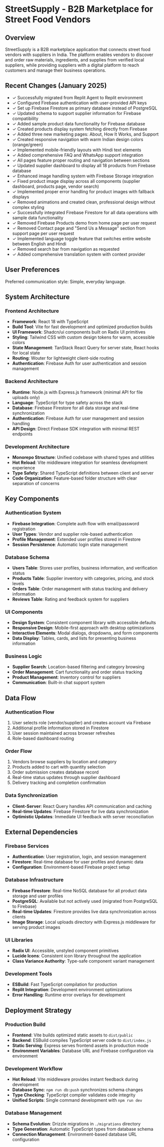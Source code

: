 # StreetSupply - B2B Marketplace for Street Food Vendors

## Overview

StreetSupply is a B2B marketplace application that connects street food vendors with suppliers in India. The platform enables vendors to discover and order raw materials, ingredients, and supplies from verified local suppliers, while providing suppliers with a digital platform to reach customers and manage their business operations.

## Recent Changes (January 2025)

- ✓ Successfully migrated from Replit Agent to Replit environment
- ✓ Configured Firebase authentication with user-provided API keys
- ✓ Set up Firebase Firestore as primary database instead of PostgreSQL
- ✓ Updated schema to support supplier information for Firebase compatibility
- ✓ Added sample product data functionality for Firebase database
- ✓ Created products display system fetching directly from Firebase
- ✓ Added three new marketing pages: About, How It Works, and Support
- ✓ Created responsive navigation with warm Indian design colors (orange/green)
- ✓ Implemented mobile-friendly layouts with Hindi text elements
- ✓ Added comprehensive FAQ and WhatsApp support integration
- ✓ All pages feature proper routing and navigation between sections
- ✓ Updated supplier dashboard to display all 18 products from Firebase database
- ✓ Enhanced image handling system with Firebase Storage integration
- ✓ Fixed product image display across all components (supplier dashboard, products page, vendor search)
- ✓ Implemented proper error handling for product images with fallback displays
- ✓ Removed animations and created clean, professional design without complex styling
- ✓ Successfully integrated Firebase Firestore for all data operations with sample data functionality
- ✓ Removed Firebase Products demo from home page per user request
- ✓ Removed Contact page and "Send Us a Message" section from support page per user request
- ✓ Implemented language toggle feature that switches entire website between English and Hindi
- ✓ Removed search bar from navigation as requested
- ✓ Added comprehensive translation system with context provider

## User Preferences

Preferred communication style: Simple, everyday language.

## System Architecture

### Frontend Architecture

- **Framework**: React 18 with TypeScript
- **Build Tool**: Vite for fast development and optimized production builds
- **UI Framework**: Shadcn/ui components built on Radix UI primitives
- **Styling**: Tailwind CSS with custom design tokens for warm, accessible colors
- **State Management**: TanStack React Query for server state, React hooks for local state
- **Routing**: Wouter for lightweight client-side routing
- **Authentication**: Firebase Auth for user authentication and session management

### Backend Architecture

- **Runtime**: Node.js with Express.js framework (minimal API for file uploads only)
- **Language**: TypeScript for type safety across the stack
- **Database**: Firebase Firestore for all data storage and real-time synchronization
- **Authentication**: Firebase Auth for user management and session handling
- **API Design**: Direct Firebase SDK integration with minimal REST endpoints

### Development Architecture

- **Monorepo Structure**: Unified codebase with shared types and utilities
- **Hot Reload**: Vite middleware integration for seamless development experience
- **Type Safety**: Shared TypeScript definitions between client and server
- **Code Organization**: Feature-based folder structure with clear separation of concerns

## Key Components

### Authentication System

- **Firebase Integration**: Complete auth flow with email/password registration
- **User Types**: Vendor and supplier role-based authentication
- **Profile Management**: Extended user profiles stored in Firestore
- **Session Persistence**: Automatic login state management

### Database Schema

- **Users Table**: Stores user profiles, business information, and verification status
- **Products Table**: Supplier inventory with categories, pricing, and stock levels
- **Orders Table**: Order management with status tracking and delivery information
- **Reviews Table**: Rating and feedback system for suppliers

### UI Components

- **Design System**: Consistent component library with accessible defaults
- **Responsive Design**: Mobile-first approach with desktop optimizations
- **Interactive Elements**: Modal dialogs, dropdowns, and form components
- **Data Display**: Tables, cards, and lists for presenting business information

### Business Logic

- **Supplier Search**: Location-based filtering and category browsing
- **Order Management**: Cart functionality and order status tracking
- **Product Management**: Inventory control for suppliers
- **Communication**: Built-in chat support system

## Data Flow

### Authentication Flow

1. User selects role (vendor/supplier) and creates account via Firebase
2. Additional profile information stored in Firestore
3. User session maintained across browser refreshes
4. Role-based dashboard routing

### Order Flow

1. Vendors browse suppliers by location and category
2. Products added to cart with quantity selection
3. Order submission creates database record
4. Real-time status updates through supplier dashboard
5. Delivery tracking and completion confirmation

### Data Synchronization

- **Client-Server**: React Query handles API communication and caching
- **Real-time Updates**: Firebase Firestore for live data synchronization
- **Optimistic Updates**: Immediate UI feedback with server reconciliation

## External Dependencies

### Firebase Services

- **Authentication**: User registration, login, and session management
- **Firestore**: Real-time database for user profiles and dynamic data
- **Configuration**: Environment-based Firebase project setup

### Database Infrastructure

- **Firebase Firestore**: Real-time NoSQL database for all product data storage and user profiles
- **PostgreSQL**: Available but not actively used (migrated from PostgreSQL to Firebase)
- **Real-time Updates**: Firestore provides live data synchronization across clients
- **Image Storage**: Local uploads directory with Express.js middleware for serving product images

### UI Libraries

- **Radix UI**: Accessible, unstyled component primitives
- **Lucide Icons**: Consistent icon library throughout the application
- **Class Variance Authority**: Type-safe component variant management

### Development Tools

- **ESBuild**: Fast TypeScript compilation for production
- **Replit Integration**: Development environment optimizations
- **Error Handling**: Runtime error overlays for development

## Deployment Strategy

### Production Build

- **Frontend**: Vite builds optimized static assets to `dist/public`
- **Backend**: ESBuild compiles TypeScript server code to `dist/index.js`
- **Static Serving**: Express serves frontend assets in production mode
- **Environment Variables**: Database URL and Firebase configuration via environment

### Development Workflow

- **Hot Reload**: Vite middleware provides instant feedback during development
- **Database Sync**: `npm run db:push` synchronizes schema changes
- **Type Checking**: TypeScript compiler validates code integrity
- **Unified Scripts**: Single command development with `npm run dev`

### Database Management

- **Schema Evolution**: Drizzle migrations in `./migrations` directory
- **Type Generation**: Automatic TypeScript types from database schema
- **Connection Management**: Environment-based database URL configuration
